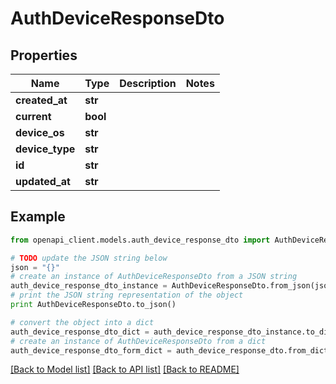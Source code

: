 # AuthDeviceResponseDto


## Properties
Name | Type | Description | Notes
------------ | ------------- | ------------- | -------------
**created_at** | **str** |  | 
**current** | **bool** |  | 
**device_os** | **str** |  | 
**device_type** | **str** |  | 
**id** | **str** |  | 
**updated_at** | **str** |  | 

## Example

```python
from openapi_client.models.auth_device_response_dto import AuthDeviceResponseDto

# TODO update the JSON string below
json = "{}"
# create an instance of AuthDeviceResponseDto from a JSON string
auth_device_response_dto_instance = AuthDeviceResponseDto.from_json(json)
# print the JSON string representation of the object
print AuthDeviceResponseDto.to_json()

# convert the object into a dict
auth_device_response_dto_dict = auth_device_response_dto_instance.to_dict()
# create an instance of AuthDeviceResponseDto from a dict
auth_device_response_dto_form_dict = auth_device_response_dto.from_dict(auth_device_response_dto_dict)
```
[[Back to Model list]](../README.md#documentation-for-models) [[Back to API list]](../README.md#documentation-for-api-endpoints) [[Back to README]](../README.md)


